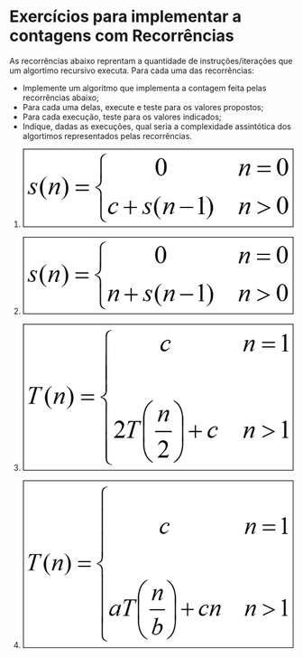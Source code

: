 # Exercícios para implementar a contagens com Recorrências

As recorrências abaixo reprentam a quantidade de instruções/iterações que um algortimo recursivo executa.
Para cada uma das recorrências:

* Implemente um algoritmo que implementa a contagem feita pelas recorrências abaixo;
* Para cada uma delas, execute e teste para os valores propostos;
* Para cada execução, teste para os valores indicados;
* Indique, dadas as execuções, qual seria a complexidade assintótica dos algortimos representados pelas recorrências.


1. ![Primeiro Exercício](/rec1.png)

1. ![Segundo Exercício](/rec2.png)

1. ![Terceiro Exercício](/rec3.png)

1. ![Quarto Exercício](/rec4.png)
